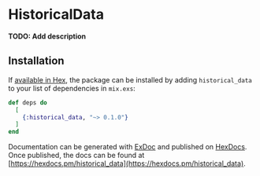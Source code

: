 # HistoricalData

**TODO: Add description**

## Installation

If [available in Hex](https://hex.pm/docs/publish), the package can be installed
by adding `historical_data` to your list of dependencies in `mix.exs`:

```elixir
def deps do
  [
    {:historical_data, "~> 0.1.0"}
  ]
end
```

Documentation can be generated with [ExDoc](https://github.com/elixir-lang/ex_doc)
and published on [HexDocs](https://hexdocs.pm). Once published, the docs can
be found at [https://hexdocs.pm/historical_data](https://hexdocs.pm/historical_data).

